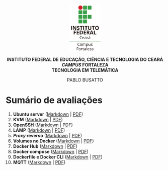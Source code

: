 <p align="center">
    <picture>
        <source media="(prefers-color-scheme: dark)" srcset="/img/ifce/logo-vertical-branca_media.png">
        <source media="(prefers-color-scheme: light)" srcset="/img/ifce/logo-vertical-colorida_media.png">
        <img alt="IFCE" width="100" src="/img/ifce/logo-vertical-colorida_media.png">
    </picture>
</p>

<p align="center"><b>INSTITUTO FEDERAL DE EDUCAÇÃO, CIÊNCIA E TECNOLOGIA DO CEARÁ</b><br>
<b><i>CAMPUS</i> FORTALEZA</b><br>
<b>TECNOLOGIA EM TELEMÁTICA</b></p>

<p align="center">PABLO BUSATTO</p>

# Sumário de avaliações
1. **Ubuntu server**           ([Markdown](/avaliacoes/avaliacao-01/README.md) | [PDF](/avaliacoes/avaliacao-01/avaliacao-01.pdf))
2. **KVM**                     ([Markdown](/avaliacoes/avaliacao-02/README.md) | [PDF](/avaliacoes/avaliacao-02/avaliacao-02.pdf))
3. **OpenSSH**                 ([Markdown](/avaliacoes/avaliacao-03/README.md) | [PDF](/avaliacoes/avaliacao-03/avaliacao-03.pdf))
4. **LAMP**                    ([Markdown](/avaliacoes/avaliacao-04/README.md) | [PDF](/avaliacoes/avaliacao-04/avaliacao-04.pdf))
5. ***Proxy* reverso**         ([Markdown](/avaliacoes/avaliacao-05/README.md) | [PDF](/avaliacoes/avaliacao-05/avaliacao-05.pdf))
6. **Volumes no Docker**       ([Markdown](/avaliacoes/avaliacao-06/README.md) | [PDF](/avaliacoes/avaliacao-06/avaliacao-06.pdf))
7. **Docker Hub**              ([Markdown](/avaliacoes/avaliacao-07/README.md) | [PDF](/avaliacoes/avaliacao-07/avaliacao-07.pdf))
8. **Docker compose**          ([Markdown](/avaliacoes/avaliacao-08/README.md) | [PDF](/avaliacoes/avaliacao-08/avaliacao-08.pdf))
9. **Dockerfile e Docker CLI** ([Markdown](/avaliacoes/avaliacao-09/README.md) | [PDF](/avaliacoes/avaliacao-09/avaliacao-09.pdf))
10. **MQTT**                   ([Markdown](/avaliacoes/avaliacao-10/README.md) | [PDF](/avaliacoes/avaliacao-10/avaliacao-10.pdf))
